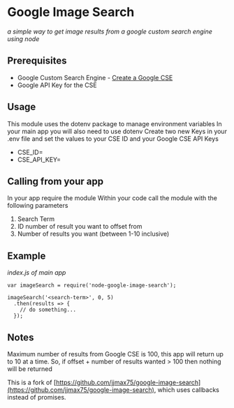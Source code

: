 # Google Image Search

_a simple way to get image results from a google custom search engine using node_

## Prerequisites

* Google Custom Search Engine - [Create a Google CSE](https://developers.google.com/custom-search/docs/tutorial/creatingcse)
* Google API Key for the CSE

## Usage

This module uses the dotenv package to manage environment variables
In your main app you will also need to use dotenv
Create two new Keys in your .env file and set the values to your CSE ID and your Google CSE API Keys

* CSE_ID=<your-CSE-ID>
* CSE_API_KEY=<your-CSE-API-Key>

## Calling from your app

In your app require the module
Within your code call the module with the following parameters

1. Search Term
2. ID number of result you want to offset from
3. Number of results you want (between 1-10 inclusive)

## Example

_index.js of main app_

```
var imageSearch = require('node-google-image-search');

imageSearch('<search-term>', 0, 5)
  .then(results => {
    // do something...
  });
```

## Notes

Maximum number of results from Google CSE is 100, this app will return up to 10 at a time.
So, if offset + number of results wanted > 100 then nothing will be returned

This is a fork of [https://github.com/jjmax75/google-image-search](https://github.com/jjmax75/google-image-search), which uses
callbacks instead of promises.
